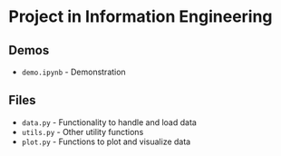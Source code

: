 # Project in Information Engineering

## Demos
- `demo.ipynb` - Demonstration

## Files
- `data.py` - Functionality to handle and load data
- `utils.py` - Other utility functions
- `plot.py` - Functions to plot and visualize data